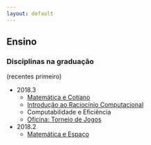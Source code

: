 ```yaml
---
layout: default
---
```


## Ensino

### Disciplinas na graduação

(recentes primeiro)
+ 2018.3
  + [Matemática e Cotiano](/CC/2018-3-MC)
  + [Introdução ao Raciocínio Computacional](/CC/2018-3-IRC)
  + Computabilidade e Eficiência
  + [Oficina: Torneio de Jogos](/CC/2018-3-OTJ)
+ 2018.2
  + [Matemática e Espaço](/CC/2018-2-ME)
